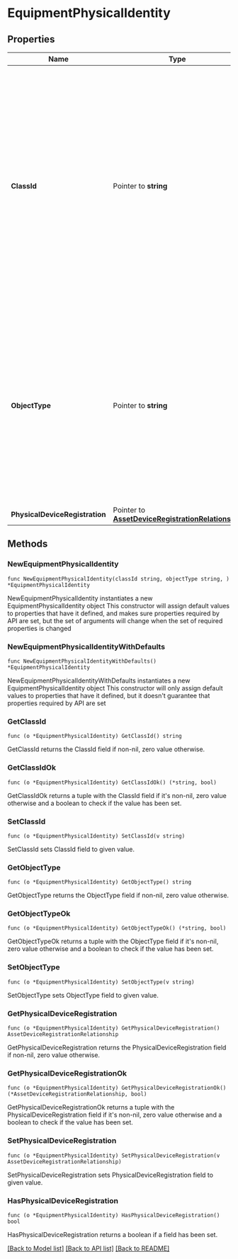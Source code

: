 # EquipmentPhysicalIdentity

## Properties

Name | Type | Description | Notes
------------ | ------------- | ------------- | -------------
**ClassId** | Pointer to **string** | The fully-qualified name of the instantiated, concrete type. This property is used as a discriminator to identify the type of the payload when marshaling and unmarshaling data. The enum values provides the list of concrete types that can be instantiated from this abstract type. | 
**ObjectType** | Pointer to **string** | The fully-qualified name of the instantiated, concrete type. The value should be the same as the &#39;ClassId&#39; property. The enum values provides the list of concrete types that can be instantiated from this abstract type. | 
**PhysicalDeviceRegistration** | Pointer to [**AssetDeviceRegistrationRelationship**](AssetDeviceRegistrationRelationship.md) |  | [optional] 

## Methods

### NewEquipmentPhysicalIdentity

`func NewEquipmentPhysicalIdentity(classId string, objectType string, ) *EquipmentPhysicalIdentity`

NewEquipmentPhysicalIdentity instantiates a new EquipmentPhysicalIdentity object
This constructor will assign default values to properties that have it defined,
and makes sure properties required by API are set, but the set of arguments
will change when the set of required properties is changed

### NewEquipmentPhysicalIdentityWithDefaults

`func NewEquipmentPhysicalIdentityWithDefaults() *EquipmentPhysicalIdentity`

NewEquipmentPhysicalIdentityWithDefaults instantiates a new EquipmentPhysicalIdentity object
This constructor will only assign default values to properties that have it defined,
but it doesn't guarantee that properties required by API are set

### GetClassId

`func (o *EquipmentPhysicalIdentity) GetClassId() string`

GetClassId returns the ClassId field if non-nil, zero value otherwise.

### GetClassIdOk

`func (o *EquipmentPhysicalIdentity) GetClassIdOk() (*string, bool)`

GetClassIdOk returns a tuple with the ClassId field if it's non-nil, zero value otherwise
and a boolean to check if the value has been set.

### SetClassId

`func (o *EquipmentPhysicalIdentity) SetClassId(v string)`

SetClassId sets ClassId field to given value.


### GetObjectType

`func (o *EquipmentPhysicalIdentity) GetObjectType() string`

GetObjectType returns the ObjectType field if non-nil, zero value otherwise.

### GetObjectTypeOk

`func (o *EquipmentPhysicalIdentity) GetObjectTypeOk() (*string, bool)`

GetObjectTypeOk returns a tuple with the ObjectType field if it's non-nil, zero value otherwise
and a boolean to check if the value has been set.

### SetObjectType

`func (o *EquipmentPhysicalIdentity) SetObjectType(v string)`

SetObjectType sets ObjectType field to given value.


### GetPhysicalDeviceRegistration

`func (o *EquipmentPhysicalIdentity) GetPhysicalDeviceRegistration() AssetDeviceRegistrationRelationship`

GetPhysicalDeviceRegistration returns the PhysicalDeviceRegistration field if non-nil, zero value otherwise.

### GetPhysicalDeviceRegistrationOk

`func (o *EquipmentPhysicalIdentity) GetPhysicalDeviceRegistrationOk() (*AssetDeviceRegistrationRelationship, bool)`

GetPhysicalDeviceRegistrationOk returns a tuple with the PhysicalDeviceRegistration field if it's non-nil, zero value otherwise
and a boolean to check if the value has been set.

### SetPhysicalDeviceRegistration

`func (o *EquipmentPhysicalIdentity) SetPhysicalDeviceRegistration(v AssetDeviceRegistrationRelationship)`

SetPhysicalDeviceRegistration sets PhysicalDeviceRegistration field to given value.

### HasPhysicalDeviceRegistration

`func (o *EquipmentPhysicalIdentity) HasPhysicalDeviceRegistration() bool`

HasPhysicalDeviceRegistration returns a boolean if a field has been set.


[[Back to Model list]](../README.md#documentation-for-models) [[Back to API list]](../README.md#documentation-for-api-endpoints) [[Back to README]](../README.md)


